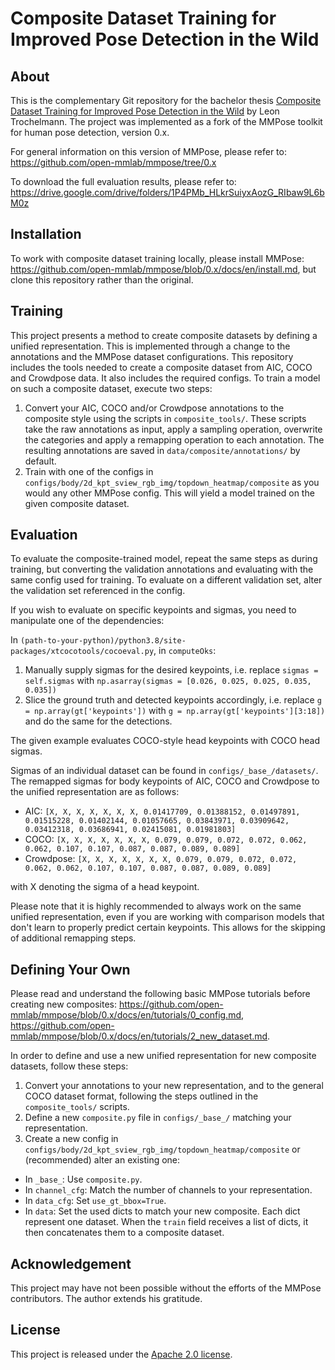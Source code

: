# Composite Dataset Training for Improved Pose Detection in the Wild

## About
This is the complementary Git repository for the bachelor thesis [Composite Dataset Training for Improved Pose Detection in the Wild](https://drive.google.com/file/d/1xUniwrnlelJNW2X7cMq2CmSjTXZ77Z_z) by Leon Trochelmann.
The project was implemented as a fork of the MMPose toolkit for human pose detection, version 0.x.

For general information on this version of MMPose, please refer to: https://github.com/open-mmlab/mmpose/tree/0.x

To download the full evaluation results, please refer to: https://drive.google.com/drive/folders/1P4PMb_HLkrSuiyxAozG_RIbaw9L6bM0z

## Installation
To work with composite dataset training locally, please install MMPose: https://github.com/open-mmlab/mmpose/blob/0.x/docs/en/install.md, but clone this repository rather than the original.

## Training
This project presents a method to create composite datasets by defining a unified representation. This is implemented through a change to the annotations and the MMPose dataset configurations. This repository includes the tools needed to create a composite dataset from AIC, COCO and Crowdpose data. It also includes the required configs.
To train a model on such a composite dataset, execute two steps:
1. Convert your AIC, COCO and/or Crowdpose annotations to the composite style using the scripts in `composite_tools/`. These scripts take the raw annotations as input, apply a sampling operation, overwrite the categories and apply a remapping operation to each annotation. The resulting annotations are saved in `data/composite/annotations/` by default.
2. Train with one of the configs in `configs/body/2d_kpt_sview_rgb_img/topdown_heatmap/composite` as you would any other MMPose config. This will yield a model trained on the given composite dataset.

## Evaluation
To evaluate the composite-trained model, repeat the same steps as during training, but converting the validation annotations and evaluating with the same config used for training. To evaluate on a different validation set, alter the validation set referenced in the config.

If you wish to evaluate on specific keypoints and sigmas, you need to manipulate one of the dependencies:

In `(path-to-your-python)/python3.8/site-packages/xtcocotools/cocoeval.py`, in `computeOks`:
1. Manually supply sigmas for the desired keypoints, i.e. replace `sigmas = self.sigmas` with `np.asarray(sigmas = [0.026, 0.025, 0.025, 0.035, 0.035])`
2. Slice the ground truth and detected keypoints accordingly, i.e. replace `g = np.array(gt['keypoints'])` with `g = np.array(gt['keypoints'][3:18])` and do the same for the detections.

The given example evaluates COCO-style head keypoints with COCO head sigmas.

Sigmas of an individual dataset can be found in `configs/_base_/datasets/`. The remapped sigmas for body keypoints of AIC, COCO and Crowdpose to the unified representation are as follows:
- AIC: `[X, X, X, X, X, X, X, 0.01417709, 0.01388152, 0.01497891, 0.01515228, 0.01402144, 0.01057665, 0.03843971, 0.03909642, 0.03412318, 0.03686941, 0.02415081, 0.01981803]`
- COCO: `[X, X, X, X, X, X, X, 0.079, 0.079, 0.072, 0.072, 0.062, 0.062, 0.107, 0.107, 0.087, 0.087, 0.089, 0.089]`
- Crowdpose: `[X, X, X, X, X, X, X, 0.079, 0.079, 0.072, 0.072, 0.062, 0.062, 0.107, 0.107, 0.087, 0.087, 0.089, 0.089]`

with X denoting the sigma of a head keypoint.

Please note that it is highly recommended to always work on the same unified representation, even if you are working with comparison models that don't learn to properly predict certain keypoints. This allows for the skipping of additional remapping steps.

## Defining Your Own
Please read and understand the following basic MMPose tutorials before creating new composites: https://github.com/open-mmlab/mmpose/blob/0.x/docs/en/tutorials/0_config.md, https://github.com/open-mmlab/mmpose/blob/0.x/docs/en/tutorials/2_new_dataset.md.

In order to define and use a new unified representation for new composite datasets, follow these steps:
1. Convert your annotations to your new representation, and to the general COCO dataset format, following the steps outlined in the `composite_tools/` scripts.
2. Define a new `composite.py` file in `configs/_base_/` matching your representation.
3. Create a new config in `configs/body/2d_kpt_sview_rgb_img/topdown_heatmap/composite` or (recommended) alter an existing one:
- In `_base_`: Use `composite.py`.
- In `channel_cfg`: Match the number of channels to your representation.
- In `data_cfg`: Set `use_gt_bbox=True`.
- In `data`: Set the used dicts to match your new composite. Each dict represent one dataset. When the `train` field receives a list of dicts, it then concatenates them to a composite dataset.

## Acknowledgement
This project may have not been possible without the efforts of the MMPose contributors.
The author extends his gratitude.

## License

This project is released under the [Apache 2.0 license](LICENSE).
